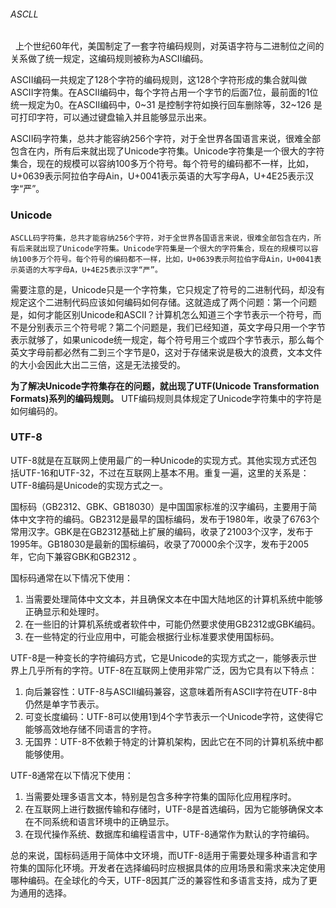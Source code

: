 
###### ASCLL
  上个世纪60年代，美国制定了一套字符编码规则，对英语字符与二进制位之间的关系做了统一规定，这编码规则被称为ASCII编码。

ASCII编码一共规定了128个字符的编码规则，这128个字符形成的集合就叫做ASCII字符集。在ASCII编码中，每个字符占用一个字节的后面7位，最前面的1位统一规定为0。在ASCII编码中，0~31 是控制字符如换行回车删除等，32~126 是可打印字符，可以通过键盘输入并且能够显示出来。

ASCII码字符集，总共才能容纳256个字符，对于全世界各国语言来说，很难全部包含在内，所有后来就出现了Unicode字符集。Unicode字符集是一个很大的字符集合，现在的规模可以容纳100多万个符号。每个符号的编码都不一样，比如，U+0639表示阿拉伯字母Ain，U+0041表示英语的大写字母A，U+4E25表示汉字“严”。

### Unicode
	ASCLL码字符集，总共才能容纳256个字符，对于全世界各国语言来说，很难全部包含在内，所有后来就出现了Unicode字符集。Unicode字符集是一个很大的字符集合，现在的规模可以容纳100多万个符号。每个符号的编码都不一样，比如，U+0639表示阿拉伯字母Ain，U+0041表示英语的大写字母A，U+4E25表示汉字“严”。

需要注意的是，Unicode只是一个字符集，它只规定了符号的二进制代码，却没有规定这个二进制代码应该如何编码如何存储。这就造成了两个问题：第一个问题是，如何才能区别Unicode和ASCII？计算机怎么知道三个字节表示一个符号，而不是分别表示三个符号呢？第二个问题是，我们已经知道，英文字母只用一个字节表示就够了，如果unicode统一规定，每个符号用三个或四个字节表示，那么每个英文字母前都必然有二到三个字节是0，这对于存储来说是极大的浪费，文本文件的大小会因此大出二三倍，这是无法接受的。

**为了解决Unicode字符集存在的问题，就出现了UTF(Unicode Transformation Formats)系列的编码规则。** UTF编码规则具体规定了Unicode字符集中的字符是如何编码的。

### UTF-8
UTF-8就是在互联网上使用最广的一种Unicode的实现方式。其他实现方式还包括UTF-16和UTF-32，不过在互联网上基本不用。重复一遍，这里的关系是：UTF-8编码是Unicode的实现方式之一。

国标码（GB2312、GBK、GB18030）是中国国家标准的汉字编码，主要用于简体中文字符的编码。GB2312是最早的国标编码，发布于1980年，收录了6763个常用汉字。GBK是在GB2312基础上扩展的编码，收录了21003个汉字，发布于1995年。GB18030是最新的国标编码，收录了70000余个汉字，发布于2005年，它向下兼容GBK和GB2312 。

国标码通常在以下情况下使用：

1. 当需要处理简体中文文本，并且确保文本在中国大陆地区的计算机系统中能够正确显示和处理时。
2. 在一些旧的计算机系统或者软件中，可能仍然要求使用GB2312或GBK编码。
3. 在一些特定的行业应用中，可能会根据行业标准要求使用国标码。

UTF-8是一种变长的字符编码方式，它是Unicode的实现方式之一，能够表示世界上几乎所有的字符。UTF-8在互联网上使用非常广泛，因为它具有以下特点：

1. 向后兼容性：UTF-8与ASCII编码兼容，这意味着所有ASCII字符在UTF-8中仍然是单字节表示。
2. 可变长度编码：UTF-8可以使用1到4个字节表示一个Unicode字符，这使得它能够高效地存储不同语言的字符。
3. 无国界：UTF-8不依赖于特定的计算机架构，因此它在不同的计算机系统中都能够使用。

UTF-8通常在以下情况下使用：

1. 当需要处理多语言文本，特别是包含多种字符集的国际化应用程序时。
2. 在互联网上进行数据传输和存储时，UTF-8是首选编码，因为它能够确保文本在不同系统和语言环境中的正确显示。
3. 在现代操作系统、数据库和编程语言中，UTF-8通常作为默认的字符编码。

总的来说，国标码适用于简体中文环境，而UTF-8适用于需要处理多种语言和字符集的国际化环境。开发者在选择编码时应根据具体的应用场景和需求来决定使用哪种编码。在全球化的今天，UTF-8因其广泛的兼容性和多语言支持，成为了更为通用的选择。 

